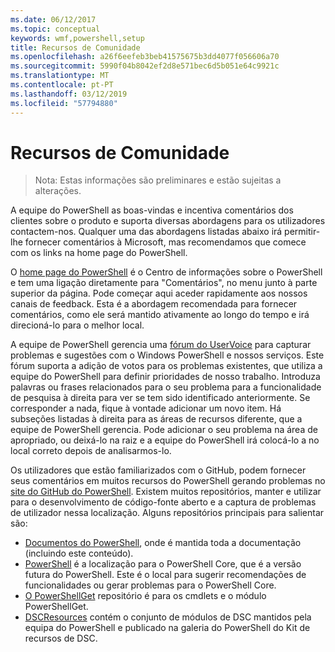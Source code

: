 ```yaml
---
ms.date: 06/12/2017
ms.topic: conceptual
keywords: wmf,powershell,setup
title: Recursos de Comunidade
ms.openlocfilehash: a26f6eefeb3beb41575675b3dd4077f056606a70
ms.sourcegitcommit: 5990f04b8042ef2d8e571bec6d5b051e64c9921c
ms.translationtype: MT
ms.contentlocale: pt-PT
ms.lasthandoff: 03/12/2019
ms.locfileid: "57794880"
---
```

# <a name="community-resources"></a>Recursos de Comunidade
> Nota: Estas informações são preliminares e estão sujeitas a alterações.

A equipe do PowerShell as boas-vindas e incentiva comentários dos clientes sobre o produto e suporta diversas abordagens para os utilizadores contactem-nos.
Qualquer uma das abordagens listadas abaixo irá permitir-lhe fornecer comentários à Microsoft, mas recomendamos que comece com os links na home page do PowerShell.

O [home page do PowerShell](https://microsoft.com/powershell) é o Centro de informações sobre o PowerShell e tem uma ligação diretamente para "Comentários", no menu junto à parte superior da página.
Pode começar aqui aceder rapidamente aos nossos canais de feedback.
Esta é a abordagem recomendada para fornecer comentários, como ele será mantido ativamente ao longo do tempo e irá direcioná-lo para o melhor local.

A equipe de PowerShell gerencia uma [fórum do UserVoice](https://windowsserver.uservoice.com/forums/301869-powershell/) para capturar problemas e sugestões com o Windows PowerShell e nossos serviços.
Este fórum suporta a adição de votos para os problemas existentes, que utiliza a equipe do PowerShell para definir prioridades de nosso trabalho.
Introduza palavras ou frases relacionados para o seu problema para a funcionalidade de pesquisa à direita para ver se tem sido identificado anteriormente.
Se corresponder a nada, fique à vontade adicionar um novo item.
Há subseções listadas à direita para as áreas de recursos diferente, que a equipe de PowerShell gerencia.
Pode adicionar o seu problema na área de apropriado, ou deixá-lo na raiz e a equipe do PowerShell irá colocá-lo a no local correto depois de analisarmos-lo.

Os utilizadores que estão familiarizados com o GitHub, podem fornecer seus comentários em muitos recursos do PowerShell gerando problemas no [site do GitHub do PowerShell](https://github.com/powershell).
Existem muitos repositórios, manter e utilizar para o desenvolvimento de código-fonte aberto e a captura de problemas de utilizador nessa localização.
Alguns repositórios principais para salientar são:

* [Documentos do PowerShell](https://github.com/PowerShell/powershell-docs), onde é mantida toda a documentação (incluindo este conteúdo).
* [PowerShell](https://github.com/PowerShell/powershell) é a localização para o PowerShell Core, que é a versão futura do PowerShell.
Este é o local para sugerir recomendações de funcionalidades ou gerar problemas para o PowerShell Core.
* [O PowerShellGet](https://github.com/PowerShell/powershellget) repositório é para os cmdlets e o módulo PowerShellGet.
* [DSCResources](https://github.com/PowerShell/DscResources) contém o conjunto de módulos de DSC mantidos pela equipa do PowerShell e publicado na galeria do PowerShell do Kit de recursos de DSC.
